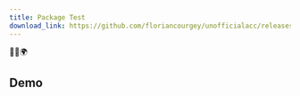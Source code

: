 ```yaml
---
title: Package Test
download_link: https://github.com/floriancourgey/unofficialacc/releases/download/package-test-v0.0.1/package-test.xml
---
```


<p class="text-center">🐍👑🌍</p>

<!--more-->

## Demo
